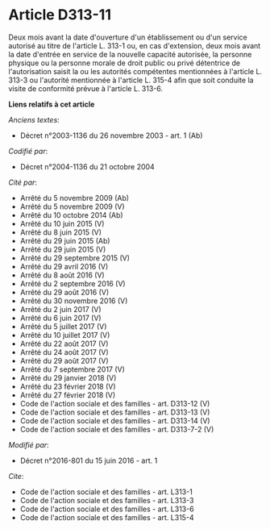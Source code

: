 # Article D313-11

Deux mois avant la date d'ouverture d'un établissement ou d'un service autorisé au titre de l'article L. 313-1 ou, en cas
d'extension, deux mois avant la date d'entrée en service de la nouvelle capacité autorisée, la personne physique ou la
personne morale de droit public ou privé détentrice de l'autorisation saisit la ou les autorités compétentes mentionnées à
l'article L. 313-3 ou l'autorité mentionnée à l'article L. 315-4 afin que soit conduite la visite de conformité prévue à
l'article L. 313-6.

**Liens relatifs à cet article**

_Anciens textes_:

  - Décret n°2003-1136 du 26 novembre 2003 - art. 1 (Ab)

_Codifié par_:

  - Décret n°2004-1136 du 21 octobre 2004

_Cité par_:

  - Arrêté du 5 novembre 2009 (Ab)
  - Arrêté du 5 novembre 2009 (V)
  - Arrêté du 10 octobre 2014 (Ab)
  - Arrêté du 10 juin 2015 (V)
  - Arrêté du 8 juin 2015 (V)
  - Arrêté du 29 juin 2015 (Ab)
  - Arrêté du 29 juin 2015 (V)
  - Arrêté du 29 septembre 2015 (V)
  - Arrêté du 29 avril 2016 (V)
  - Arrêté du 8 août 2016 (V)
  - Arrêté du 2 septembre 2016 (V)
  - Arrêté du 29 août 2016 (V)
  - Arrêté du 30 novembre 2016 (V)
  - Arrêté du 2 juin 2017 (V)
  - Arrêté du 6 juin 2017 (V)
  - Arrêté du 5 juillet 2017 (V)
  - Arrêté du 10 juillet 2017 (V)
  - Arrêté du 22 août 2017 (V)
  - Arrêté du 24 août 2017 (V)
  - Arrêté du 29 août 2017 (V)
  - Arrêté du 7 septembre 2017 (V)
  - Arrêté du 29 janvier 2018 (V)
  - Arrêté du 23 février 2018 (V)
  - Arrêté du 27 février 2018 (V)
  - Code de l'action sociale et des familles - art. D313-12 (V)
  - Code de l'action sociale et des familles - art. D313-13 (V)
  - Code de l'action sociale et des familles - art. D313-14 (V)
  - Code de l'action sociale et des familles - art. D313-7-2 (V)

_Modifié par_:

  - Décret n°2016-801 du 15 juin 2016 - art. 1

_Cite_:

  - Code de l'action sociale et des familles - art. L313-1
  - Code de l'action sociale et des familles - art. L313-3
  - Code de l'action sociale et des familles - art. L313-6
  - Code de l'action sociale et des familles - art. L315-4
